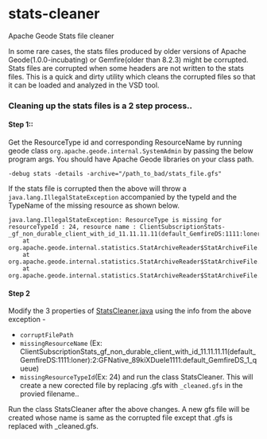 # stats-cleaner

Apache Geode Stats file cleaner

In some rare cases, the stats files produced by older versions of Apache Geode(1.0.0-incubating) or Gemfire(older than 8.2.3) might be corrupted.
Stats files are corrupted when some headers are not written to the stats files. This is a quick and dirty utility which cleans the corrupted files so that it can be loaded and analyzed in the VSD tool. 

### Cleaning up the stats files is a 2 step process..

#### Step 1::
Get the ResourceType id and corresponding ResourceName by running geode class `org.apache.geode.internal.SystemAdmin` by passing  the below program args. You should have Apache Geode libraries on your class path. 

```
-debug stats -details -archive="/path_to_bad/stats_file.gfs"
```
If the stats file is corrupted then the above will throw a `java.lang.IllegalStateException` accompanied by the typeId and the TypeName of the missing resource  as shown below.
```
java.lang.IllegalStateException: ResourceType is missing for resourceTypeId : 24, resource name : ClientSubscriptionStats-_gf_non_durable_client_with_id_11.11.11.11(default_GemfireDS:1111:loner):2:GFNative_89kiXDueIe1111:default_GemfireDS_1_queue
	at org.apache.geode.internal.statistics.StatArchiveReader$StatArchiveFile.readResourceInstanceCreateToken(StatArchiveReader.java:3234)
	at org.apache.geode.internal.statistics.StatArchiveReader$StatArchiveFile.readToken(StatArchiveReader.java:3396)
	at org.apache.geode.internal.statistics.StatArchiveReader$StatArchiveFile.update(StatArchiveReader.java:2955)
  ```

#### Step 2
Modify the 3 properties of [StatsCleaner.java](https://github.com/smanvi-pivotal/stats-cleaner/blob/master/src/main/java/StatsCleaner.java#L13) using the info from the above exception - 
* `corruptFilePath`
* `missingResourceName` (Ex: ClientSubscriptionStats_gf_non_durable_client_with_id_11.11.11.11(default_GemfireDS:1111:loner):2:GFNative_89kiXDueIe1111:default_GemfireDS_1_queue)
* `missingResourceTypeId`(Ex: 24) and run the class StatsCleaner. This will create a new corected file by replacing .gfs with `_cleaned.gfs` in the provied filename..

Run the class StatsCleaner after the above changes. A new gfs file will be created whose name is same as the corrupted file except that .gfs is replaced with _cleaned.gfs.
